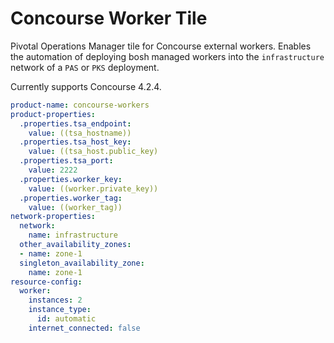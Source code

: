 # Concourse Worker Tile

Pivotal Operations Manager tile for Concourse external workers. Enables the automation of deploying bosh managed workers 
into the `infrastructure` network of a `PAS` or `PKS` deployment. 

Currently supports Concourse 4.2.4. 

```yaml
product-name: concourse-workers
product-properties:
  .properties.tsa_endpoint:
    value: ((tsa_hostname))
  .properties.tsa_host_key:
    value: ((tsa_host.public_key)
  .properties.tsa_port:
    value: 2222
  .properties.worker_key:
    value: ((worker.private_key))
  .properties.worker_tag:
    value: ((worker_tag))
network-properties:
  network:
    name: infrastructure
  other_availability_zones:
  - name: zone-1
  singleton_availability_zone:
    name: zone-1
resource-config:
  worker:
    instances: 2
    instance_type:
      id: automatic
    internet_connected: false
```

